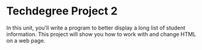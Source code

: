 # Techdegree Project 2

In this unit, you'll write a program to better display a long list of student information. 
This project will show you how to work with and change HTML on a web page.
